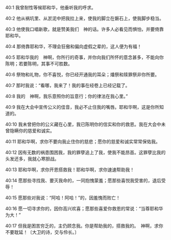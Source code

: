 <a id="1"></a>40:1  我曾耐性等候耶和华，他垂听我的呼求。  

<a id="2"></a>40:2  他从祸坑里、从淤泥中把我拉上来，使我的脚立在磐石上，使我脚步稳当。  

<a id="3"></a>40:3  他使我口唱新歌，就是赞美我们　神的话。许多人必看见而惧怕，并要倚靠耶和华。  

<a id="4"></a>40:4  那倚靠耶和华，不理会狂傲和偏向虚假之辈的，这人便为有福！  

<a id="5"></a>40:5  耶和华我的　神啊，你所行的奇事，并你向我们所怀的意念甚多，不能向你陈明；若要陈明，其事不可胜数。  

<a id="6"></a>40:6  祭物和礼物，你不喜悦，你已经开通我的耳朵；燔祭和赎罪祭非你所要。  

<a id="7"></a>40:7  那时我说：“看哪，我来了！我的事在经卷上已经记载了。  

<a id="8"></a>40:8  我的　神啊，我乐意照你的旨意行；你的律法在我心里。”  

<a id="9"></a>40:9  我在大会中宣传公义的佳音，我必不止住我的嘴唇。耶和华啊，这是你所知道的。  

<a id="10"></a>40:10  我未曾把你的公义藏在心里，我已陈明你的信实和你的救恩。我在大会中未曾隐瞒你的慈爱和诚实。  

<a id="11"></a>40:11  耶和华啊，求你不要向我止住你的慈悲；愿你的慈爱和诚实常常保佑我。  

<a id="12"></a>40:12  因有无数的祸患围困我，我的罪孽追上了我，使我不能昂首。这罪孽比我的头发还多，我就心寒胆战。  

<a id="13"></a>40:13  耶和华啊，求你开恩搭救我！耶和华啊，求你速速帮助我！  

<a id="14"></a>40:14  愿那些寻找我、要灭我命的，一同抱愧蒙羞；愿那些喜悦我受害的，退后受辱！  

<a id="15"></a>40:15  愿那些对我说：“阿哈！阿哈！”的，因羞愧而败亡！  

<a id="16"></a>40:16  愿一切寻求你的，因你高兴欢喜；愿那些喜爱你救恩的常说：“当尊耶和华为大！”  

<a id="17"></a>40:17  但我是困苦穷乏的，主仍顾念我。你是帮助我的，搭救我的。　神啊，求你不要耽延！〔大卫的诗，交与伶长。〕  
